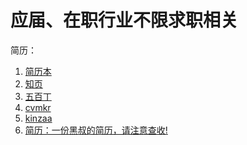 应届、在职行业不限求职相关
=======================

简历：
1. [简历本](http://www.jianliben.com/ "建立本")
2. [知页](https://www.zhiyeapp.com/ "知页")
3. [五百丁](https://www.500d.me/ "五百丁")
4. [cvmkr](https://cvmkr.com/?lang=zh "cvmkr")
5. [kinzaa](https://kinzaa.com/#sign-up-box "kinzaa")
6. [简历：一份黑叔的简历，请注意查收!](https://mp.weixin.qq.com/s?__biz=MzI3NDczNzU0OQ==&mid=2247484106&idx=1&sn=9e5db59ac6c985cd74d5b01161304113&scene=21#wechat_redirect "一份黑叔的简历，请注意查收!")
